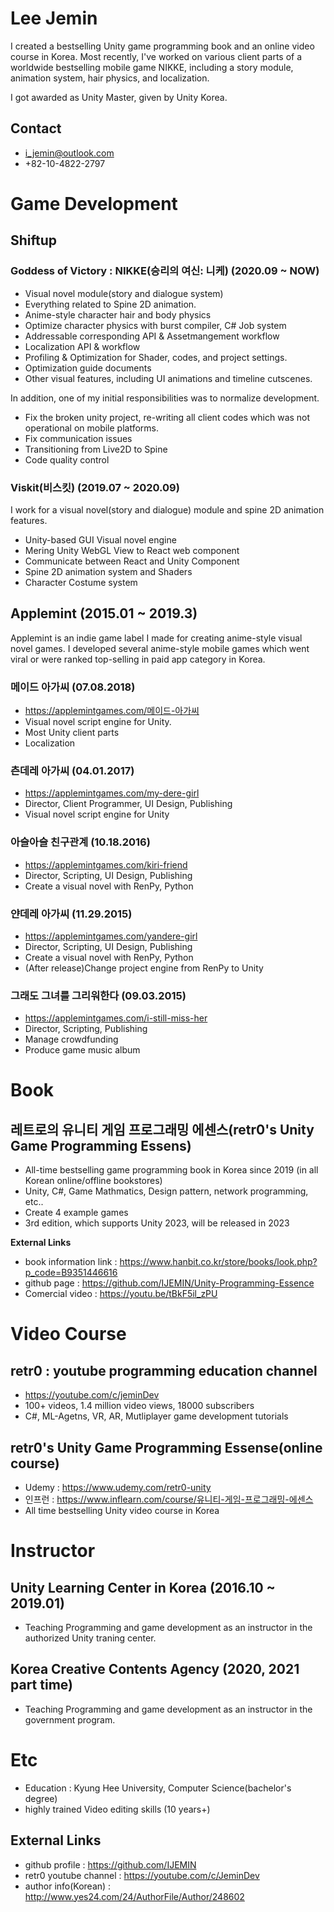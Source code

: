 # Lee Jemin

I created a bestselling Unity game programming book and an online video course in Korea. Most recently, I've worked on various client parts of a worldwide bestselling mobile game NIKKE, including a story module, animation system, hair physics, and localization.

I got awarded as Unity Master, given by Unity Korea.

## Contact
- i_jemin@outlook.com
- +82-10-4822-2797

# Game Development
## Shiftup
### Goddess of Victory : NIKKE(승리의 여신: 니케) (2020.09 ~ NOW)
- Visual novel module(story and dialogue system)
- Everything related to Spine 2D animation.
- Anime-style character hair and body physics
- Optimize character physics with burst compiler, C# Job system
- Addressable corresponding API & Assetmangement workflow
- Localization API & workflow
- Profiling & Optimization for Shader, codes, and project settings.
- Optimization guide documents
- Other visual features, including UI animations and timeline cutscenes.

In addition, one of my initial responsibilities was to normalize development.

- Fix the broken unity project, re-writing all client codes which was not operational on mobile platforms.
- Fix communication issues
- Transitioning from Live2D to Spine
- Code quality control

### Viskit(비스킷) (2019.07 ~ 2020.09)
I work for a visual novel(story and dialogue) module and spine 2D animation features.

- Unity-based GUI Visual novel engine
- Mering Unity WebGL View to React web component
- Communicate between React and Unity Component
- Spine 2D animation system and Shaders
- Character Costume system

## Applemint (2015.01 ~ 2019.3)
Applemint is an indie game label I made for creating anime-style visual novel games. I developed several anime-style mobile games which went viral or were ranked top-selling in paid app category in Korea.

### 메이드 아가씨 (07.08.2018)

* https://applemintgames.com/메이드-아가씨
* Visual novel script engine for Unity.
* Most Unity client parts
* Localization

### 츤데레 아가씨 (04.01.2017)

* https://applemintgames.com/my-dere-girl
* Director, Client Programmer, UI Design, Publishing
* Visual novel script engine for Unity

### 아슬아슬 친구관계 (10.18.2016)

* https://applemintgames.com/kiri-friend
* Director, Scripting, UI Design, Publishing
* Create a visual novel with RenPy, Python

### 얀데레 아가씨 (11.29.2015)

* https://applemintgames.com/yandere-girl
* Director, Scripting, UI Design, Publishing
* Create a visual novel with RenPy, Python
* (After release)Change project engine from RenPy to Unity

### 그래도 그녀를 그리워한다 (09.03.2015)

* https://applemintgames.com/i-still-miss-her
* Director, Scripting, Publishing
* Manage crowdfunding
* Produce game music album

# Book
## 레트로의 유니티 게임 프로그래밍 에센스(retr0's Unity Game Programming Essens)
- All-time bestselling game programming book in Korea since 2019 (in all Korean online/offline bookstores)
- Unity, C#, Game Mathmatics, Design pattern, network programming, etc..
- Create 4 example games
- 3rd edition, which supports Unity 2023, will be released in 2023

**External Links**
- book information link : https://www.hanbit.co.kr/store/books/look.php?p_code=B9351446616
- github page : https://github.com/IJEMIN/Unity-Programming-Essence
- Comercial video : https://youtu.be/tBkF5il_zPU

# Video Course
## **retr0** : youtube programming education channel
- https://youtube.com/c/jeminDev
- 100+ videos, 1.4 million video views, 18000 subscribers
- C#, ML-Agetns, VR, AR, Mutliplayer game development tutorials
## **retr0's Unity Game Programming Essense(online course)**
- Udemy : https://www.udemy.com/retr0-unity
- 인프런 : https://www.inflearn.com/course/유니티-게임-프로그래밍-에센스
- All time bestselling Unity video course in Korea

# Instructor
## Unity Learning Center in Korea (2016.10 ~ 2019.01)
- Teaching Programming and game development as an instructor in the authorized Unity traning center.

## Korea Creative Contents Agency (2020, 2021 part time)
- Teaching Programming and game development as an instructor in the government program.

# Etc
- Education : Kyung Hee University, Computer Science(bachelor's degree)
- highly trained Video editing skills (10 years+)


## External Links
- github profile : https://github.com/IJEMIN
- retr0 youtube channel : https://youtube.com/c/JeminDev
- author info(Korean) : http://www.yes24.com/24/AuthorFile/Author/248602
